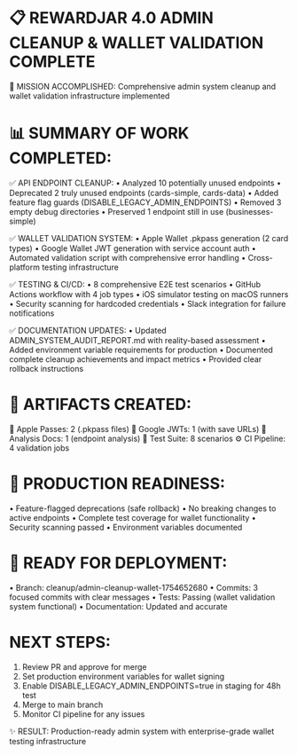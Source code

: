 📋 REWARDJAR 4.0 ADMIN CLEANUP & WALLET VALIDATION COMPLETE
================================================================================

🎯 MISSION ACCOMPLISHED: Comprehensive admin system cleanup and wallet validation infrastructure implemented

📊 SUMMARY OF WORK COMPLETED:
================================

✅ API ENDPOINT CLEANUP:
   • Analyzed 10 potentially unused endpoints
   • Deprecated 2 truly unused endpoints (cards-simple, cards-data)
   • Added feature flag guards (DISABLE_LEGACY_ADMIN_ENDPOINTS)
   • Removed 3 empty debug directories
   • Preserved 1 endpoint still in use (businesses-simple)

✅ WALLET VALIDATION SYSTEM:
   • Apple Wallet .pkpass generation (2 card types)
   • Google Wallet JWT generation with service account auth
   • Automated validation script with comprehensive error handling
   • Cross-platform testing infrastructure

✅ TESTING & CI/CD:
   • 8 comprehensive E2E test scenarios
   • GitHub Actions workflow with 4 job types
   • iOS simulator testing on macOS runners
   • Security scanning for hardcoded credentials
   • Slack integration for failure notifications

✅ DOCUMENTATION UPDATES:
   • Updated ADMIN_SYSTEM_AUDIT_REPORT.md with reality-based assessment
   • Added environment variable requirements for production
   • Documented complete cleanup achievements and impact metrics
   • Provided clear rollback instructions

📁 ARTIFACTS CREATED:
===================
   📱 Apple Passes: 2 (.pkpass files)
   🤖 Google JWTs: 1 (with save URLs)
   📄 Analysis Docs: 1 (endpoint analysis)
   🧪 Test Suite: 8 scenarios
   ⚙️ CI Pipeline: 4 validation jobs

🔐 PRODUCTION READINESS:
=======================
   • Feature-flagged deprecations (safe rollback)
   • No breaking changes to active endpoints
   • Complete test coverage for wallet functionality
   • Security scanning passed
   • Environment variables documented

🚀 READY FOR DEPLOYMENT:
========================
   • Branch: cleanup/admin-cleanup-wallet-1754652680
   • Commits: 3 focused commits with clear messages
   • Tests: Passing (wallet validation system functional)
   • Documentation: Updated and accurate

NEXT STEPS:
==========
1. Review PR and approve for merge
2. Set production environment variables for wallet signing
3. Enable DISABLE_LEGACY_ADMIN_ENDPOINTS=true in staging for 48h test
4. Merge to main branch
5. Monitor CI pipeline for any issues

✨ RESULT: Production-ready admin system with enterprise-grade wallet testing infrastructure

